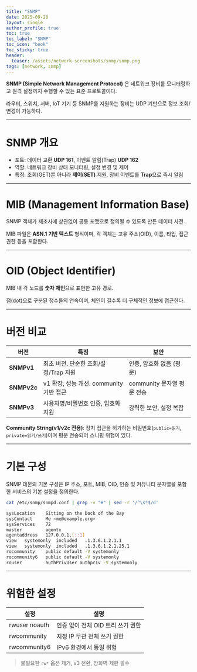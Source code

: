 ```yaml
---
title: "SNMP"
date: 2025-09-28
layout: single
author_profile: true
toc: true
toc_label: "SNMP"
toc_icon: "book"
toc_sticky: true
header:
  teaser: /assets/network-screenshots/snmp/snmp.png
tags: [network, snmp]
---
```


**SNMP (Simple Network Management Protocol)** 은 네트워크 장비를 모니터링하고 원격 설정까지 수행할 수 있는 표준 프로토콜이다.  

라우터, 스위치, 서버, IoT 기기 등 SNMP를 지원하는 장비는 UDP 기반으로 정보 조회/변경이 가능하다.

---

# SNMP 개요

- 포트: 데이터 교환 **UDP 161**, 이벤트 알림(Trap) **UDP 162**  
- 역할: 네트워크 장비 상태 모니터링, 설정 변경 및 제어  
- 특징: 조회(GET)뿐 아니라 **제어(SET)** 지원, 장비 이벤트를 **Trap**으로 즉시 알림

---

# MIB (Management Information Base)

SNMP 객체가 제조사에 상관없이 공통 포맷으로 정의될 수 있도록 만든 데이터 사전.  

MIB 파일은 **ASN.1 기반 텍스트** 형식이며, 각 객체는 고유 주소(OID), 이름, 타입, 접근 권한 등을 포함한다.

---

# OID (Object Identifier)

MIB 내 각 노드를 **숫자 체인**으로 표현한 고유 경로.  

점(dot)으로 구분된 정수들의 연속이며, 체인이 길수록 더 구체적인 정보에 접근한다.

---

# 버전 비교

| 버전 | 특징 | 보안 |
|---|---|---|
| **SNMPv1** | 최초 버전. 단순한 조회/설정/Trap 지원 | 인증, 암호화 없음 (평문) |
| **SNMPv2c** | v1 확장, 성능 개선. community 기반 접근 | community 문자열 평문 전송 |
| **SNMPv3** | 사용자명/비밀번호 인증, 암호화 지원 | 강력한 보안, 설정 복잡 |

**Community String(v1/v2c 전용)**: 장치 접근을 허가하는 비밀번호(`public=읽기`, `private=읽기/쓰기`)이며 평문 전송되어 스니핑 위험이 있다.

---

# 기본 구성

SNMP 데몬의 기본 구성은 IP 주소, 포트, MIB, OID, 인증 및 커뮤니티 문자열을 포함한 서비스의 기본 설정을 정의한다.

```bash
cat /etc/snmp/snmpd.conf | grep -v "#" | sed -r '/^\s*$/d'

sysLocation    Sitting on the Dock of the Bay
sysContact     Me <me@example.org>
sysServices    72
master         agentx
agentaddress   127.0.0.1,[::1]
view   systemonly  included   .1.3.6.1.2.1.1
view   systemonly  included   .1.3.6.1.2.1.25.1
rocommunity    public default -V systemonly
rocommunity6   public default -V systemonly
rouser         authPrivUser authpriv -V systemonly
```

---

# 위험한 설정

| 설정 | 설명 |
| --- | --- |
| rwuser noauth | 인증 없이 전체 OID 트리 쓰기 권한 |
| rwcommunity <string> <IP> | 지정 IP 무관 전체 쓰기 권한 |
| rwcommunity6 <string> <IPv6> | IPv6 환경에서 동일 위험 |

> 불필요한 `rw*` 옵션 제거, v3 전환, 방화벽 제한 필수

